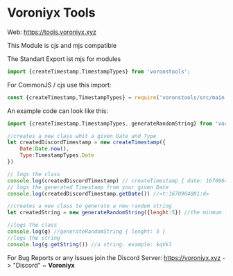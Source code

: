# Voroniyx Tools
Web: https://tools.voroniyx.xyz

This Module is cjs and mjs compatible

The Standart Export ist mjs for modules
```mjs
import {createTimestamp,TimestampTypes} from 'voronstools';
```

For CommonJS / cjs use this import:
```cjs
const {createTimestamp,TimestampTypes} = require('voronstools/src/main.cjs');
```

An example code can look like this:
```js
import {createTimestamp,TimestampTypes, generateRandomString} from 'voronstools'; // imports the classes and TimestampTypes Objekt

//creates a new class whit a given Date and Type
let createdDiscordTimestamp = new createTimestamp({
    Date:Date.now(),
    Type:TimestampTypes.Date
})

// logs the class
console.log(createdDiscordTimestamp) // createTimestamp { date: 1670964081583, type: '<t:unix:d>' }
// logs the generated Timestamp from your given Date
console.log(createdDiscordTimestamp.getDate()) //<t:1670964081:d>

//creates a new class to generate a new random string
let createdString = new generateRandomString({lenght:5}) //the minmum lenght is 4 and the maximum is 46

//logs the class
console.log(g) //generateRandomString { lenght: 5 }
//logs the string
console.log(g.getString()) //a string. example: kqVkl
```


For Bug Reports or any Issues join the Discord Server: https://voroniyx.xyz -> "Discord"
~ **Voroniyx**
